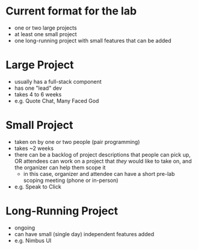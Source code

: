 # Current format for the lab

- one or two large projects
- at least one small project
- one long-running project with small features that can be added

# Large Project

- usually has a full-stack component
- has one "lead" dev
- takes 4 to 6 weeks
- e.g. Quote Chat, Many Faced God

# Small Project

- taken on by one or two people (pair programming) 
- takes ~2 weeks
- there can be a backlog of project descriptions that people can pick up, OR attendees can work on a project that _they_ would like to take on, and the organizer can help them scope it
    - in this case, organizer and attendee can have a short pre-lab scoping meeting (phone or in-person)
- e.g. Speak to Click

# Long-Running Project

- ongoing
- can have small (single day) independent features added
- e.g. Nimbus UI